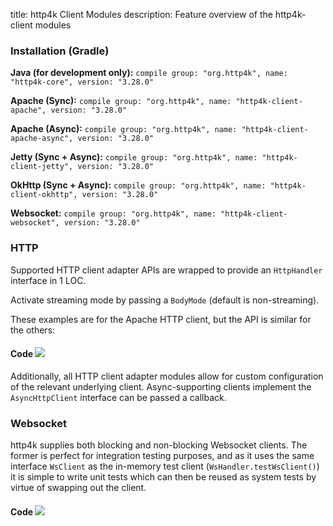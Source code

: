 title: http4k Client Modules
description: Feature overview of the http4k-client modules

### Installation (Gradle)
**Java (for development only):** ```compile group: "org.http4k", name: "http4k-core", version: "3.28.0"```

**Apache (Sync):** ```compile group: "org.http4k", name: "http4k-client-apache", version: "3.28.0"```

**Apache (Async):** ```compile group: "org.http4k", name: "http4k-client-apache-async", version: "3.28.0"```

**Jetty (Sync + Async):** ```compile group: "org.http4k", name: "http4k-client-jetty", version: "3.28.0"```

**OkHttp (Sync + Async):** ```compile group: "org.http4k", name: "http4k-client-okhttp", version: "3.28.0"```

**Websocket:** ```compile group: "org.http4k", name: "http4k-client-websocket", version: "3.28.0"```

### HTTP
Supported HTTP client adapter APIs are wrapped to provide an `HttpHandler` interface in 1 LOC.

Activate streaming mode by passing a `BodyMode` (default is non-streaming).

These examples are for the Apache HTTP client, but the API is similar for the others:

#### Code [<img class="octocat" src="/img/octocat-32.png"/>](https://github.com/http4k/http4k/blob/master/src/docs/guide/modules/clients/example_http.kt)
<script src="https://gist-it.appspot.com/https://github.com/http4k/http4k/blob/master/src/docs/guide/modules/clients/example_http.kt"></script>

Additionally, all HTTP client adapter modules allow for custom configuration of the relevant underlying client. Async-supporting clients implement the `AsyncHttpClient` interface can be passed a callback.

### Websocket
http4k supplies both blocking and non-blocking Websocket clients. The former is perfect for integration testing purposes, and as it uses the same interface `WsClient` as the in-memory test client (`WsHandler.testWsClient()`) it is simple to write unit tests which can then be reused as system tests by virtue of swapping out the client.

#### Code [<img class="octocat" src="/img/octocat-32.png"/>](https://github.com/http4k/http4k/blob/master/src/docs/guide/modules/clients/example_websocket.kt)
<script src="https://gist-it.appspot.com/https://github.com/http4k/http4k/blob/master/src/docs/guide/modules/clients/example_websocket.kt"></script>

